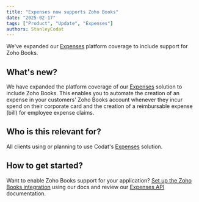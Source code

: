 ```yaml
---
title: "Expenses now supports Zoho Books"
date: "2025-02-17"
tags: ["Product", "Update", "Expenses"]
authors: StanleyCodat
---
```


We've expanded our [Expenses](/expenses/overview) platform coverage to include support for Zoho Books.

<!--truncate-->

## What's new?

We have expanded the platform coverage of our [Expenses](/expenses/overview) solution to include Zoho Books. This enables you to automate the creation of an expense in your customers' Zoho Books account whenever they incur spend on their corporate card and the creation of a reimbursable expense (bill) for employee expense claims.

## Who is this relevant for?

All clients using or planning to use Codat's [Expenses](/expenses/overview) solution.

## How to get started?

Want to enable Zoho Books support for your application? [Set up the Zoho Books integration](/integrations/accounting/zoho-books/accounting-zohobooks-setup) using our docs and review our [Expenses API](/sync-for-expenses-api) documentation.
